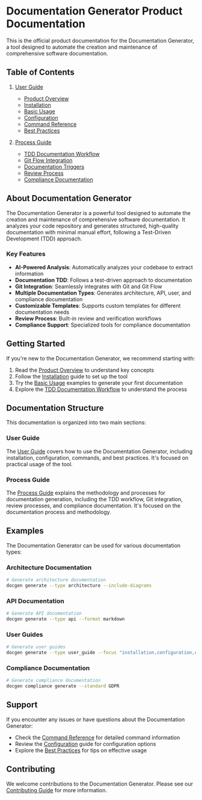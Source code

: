 # Documentation Generator Product Documentation

This is the official product documentation for the Documentation Generator, a tool designed to automate the creation and maintenance of comprehensive software documentation.

## Table of Contents

1. [User Guide](user_guide/README.md)
   - [Product Overview](user_guide/overview.md)
   - [Installation](user_guide/installation.md)
   - [Basic Usage](user_guide/basic_usage.md)
   - [Configuration](user_guide/configuration.md)
   - [Command Reference](user_guide/commands.md)
   - [Best Practices](user_guide/best_practices.md)

2. [Process Guide](process_guide/README.md)
   - [TDD Documentation Workflow](process_guide/tdd_workflow.md)
   - [Git Flow Integration](process_guide/git_flow_integration.md)
   - [Documentation Triggers](process_guide/documentation_triggers.md)
   - [Review Process](process_guide/review_process.md)
   - [Compliance Documentation](process_guide/compliance_documentation.md)

## About Documentation Generator

The Documentation Generator is a powerful tool designed to automate the creation and maintenance of comprehensive software documentation. It analyzes your code repository and generates structured, high-quality documentation with minimal manual effort, following a Test-Driven Development (TDD) approach.

### Key Features

- **AI-Powered Analysis**: Automatically analyzes your codebase to extract information
- **Documentation TDD**: Follows a test-driven approach to documentation
- **Git Integration**: Seamlessly integrates with Git and Git Flow
- **Multiple Documentation Types**: Generates architecture, API, user, and compliance documentation
- **Customizable Templates**: Supports custom templates for different documentation needs
- **Review Process**: Built-in review and verification workflows
- **Compliance Support**: Specialized tools for compliance documentation

## Getting Started

If you're new to the Documentation Generator, we recommend starting with:

1. Read the [Product Overview](user_guide/overview.md) to understand key concepts
2. Follow the [Installation](user_guide/installation.md) guide to set up the tool
3. Try the [Basic Usage](user_guide/basic_usage.md) examples to generate your first documentation
4. Explore the [TDD Documentation Workflow](process_guide/tdd_workflow.md) to understand the process

## Documentation Structure

This documentation is organized into two main sections:

### User Guide

The [User Guide](user_guide/README.md) covers how to use the Documentation Generator, including installation, configuration, commands, and best practices. It's focused on practical usage of the tool.

### Process Guide

The [Process Guide](process_guide/README.md) explains the methodology and processes for documentation generation, including the TDD workflow, Git integration, review processes, and compliance documentation. It's focused on the documentation process and methodology.

## Examples

The Documentation Generator can be used for various documentation types:

### Architecture Documentation

```bash
# Generate architecture documentation
docgen generate --type architecture --include-diagrams
```

### API Documentation

```bash
# Generate API documentation
docgen generate --type api --format markdown
```

### User Guides

```bash
# Generate user guides
docgen generate --type user_guide --focus "installation,configuration,usage"
```

### Compliance Documentation

```bash
# Generate compliance documentation
docgen compliance generate --standard GDPR
```

## Support

If you encounter any issues or have questions about the Documentation Generator:

- Check the [Command Reference](user_guide/commands.md) for detailed command information
- Review the [Configuration](user_guide/configuration.md) guide for configuration options
- Explore the [Best Practices](user_guide/best_practices.md) for tips on effective usage

## Contributing

We welcome contributions to the Documentation Generator. Please see our [Contributing Guide](https://github.com/o2alexanderfedin/docgen/blob/master/CONTRIBUTING.md) for more information.